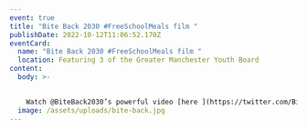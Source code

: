 ```yaml
---
event: true
title: "Bite Back 2030 #FreeSchoolMeals film "
publishDate: 2022-10-12T11:06:52.170Z
eventCard:
  name: "Bite Back 2030 #FreeSchoolMeals film "
  location: Featuring 3 of the Greater Manchester Youth Board
content:
  body: >-
    

    Watch @BiteBack2030’s powerful video [here ](https://twitter.com/BiteBack2030/status/1579723922379243521)calling on PM Liz Truss to give #FreeSchoolMeals to the 800,000 children living in poverty but not eligible to receive them. You can sign their petition here - [www.change.org/free-school-meals](https://gbr01.safelinks.protection.outlook.com/?url=http%3A%2F%2Fwww.change.org%2Ffree-school-meals&data=05%7C01%7CElaine.Morgan%40greatermanchester-ca.gov.uk%7Cfa4923e8ac55411d8d1608daab702697%7Ce8d8036ab5f94f3f9d36d7cd740299bb%7C0%7C0%7C638010795476951074%7CUnknown%7CTWFpbGZsb3d8eyJWIjoiMC4wLjAwMDAiLCJQIjoiV2luMzIiLCJBTiI6Ik1haWwiLCJXVCI6Mn0%3D%7C3000%7C%7C%7C&sdata=5TTbTYx%2F0ufeALVFH3ZlZWmfAOpeEOqU6T%2FwP5OiQcw%3D&reserved=0)
  image: /assets/uploads/bite-back.jpg
---
```

